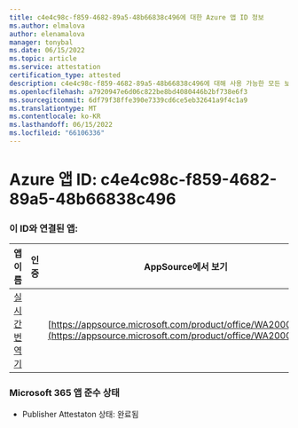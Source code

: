 ```yaml
---
title: c4e4c98c-f859-4682-89a5-48b66838c496에 대한 Azure 앱 ID 정보
ms.author: elmalova
author: elenamalova
manager: tonybal
ms.date: 06/15/2022
ms.topic: article
ms.service: attestation
certification_type: attested
description: c4e4c98c-f859-4682-89a5-48b66838c496에 대해 사용 가능한 모든 보안 및 규정 준수 정보입니다.
ms.openlocfilehash: a7920947e6d06c822be8bd4080446b2bf738e6f3
ms.sourcegitcommit: 6df79f38ffe390e7339cd6ce5eb32641a9f4c1a9
ms.translationtype: MT
ms.contentlocale: ko-KR
ms.lasthandoff: 06/15/2022
ms.locfileid: "66106336"
---
```

# <a name="azure-app-id-c4e4c98c-f859-4682-89a5-48b66838c496"></a>Azure 앱 ID: c4e4c98c-f859-4682-89a5-48b66838c496


### <a name="apps-associated-with-this-id"></a>이 ID와 연결된 앱:
| **앱 이름** | **인증** | **AppSource에서 보기** |
|--------------|---------------|-----------------------|
| [실시간 번역기](../forward/WA200002171.md) |  | [https://appsource.microsoft.com/product/office/WA200002171](https://appsource.microsoft.com/product/office/WA200002171) |

### <a name="microsoft-365-app-compliance-status"></a>Microsoft 365 앱 준수 상태
- Publisher Attestaton 상태: 완료됨
